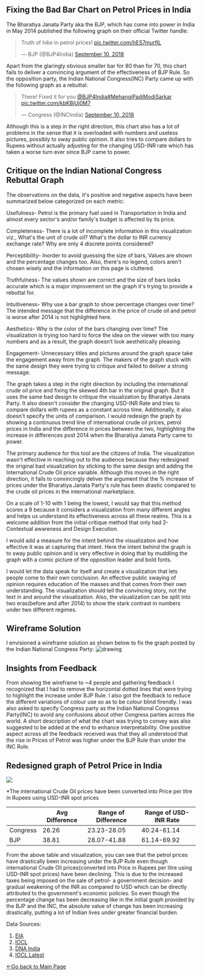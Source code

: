 ## Fixing the Bad Bar Chart on Petrol Prices in India

The Bharatiya Janata Party aka the BJP, which has come into power in India in May 2014 published the following graph on their official Twitter handle:
<blockquote class="twitter-tweet"><p lang="en" dir="ltr">Truth of hike in petrol prices! <a href="https://t.co/hES7murfIL">pic.twitter.com/hES7murfIL</a></p>&mdash; BJP (@BJP4India) <a href="https://twitter.com/BJP4India/status/1039110521549512707?ref_src=twsrc%5Etfw">September 10, 2018</a></blockquote> <script async src="https://platform.twitter.com/widgets.js" charset="utf-8"></script>

Apart from the glaringly obvious smaller bar for 80 than for 70, this chart fails to deliver a convincing argument of the effectiveness of BJP Rule. So the opposition party, the Indian National Congress(INC) Party came up with the following graph as a rebuttal:
<blockquote class="twitter-tweet"><p lang="en" dir="ltr">There! Fixed it for you <a href="https://twitter.com/BJP4India?ref_src=twsrc%5Etfw">@BJP4India</a><a href="https://twitter.com/hashtag/MehangiPadiModiSarkar?src=hash&amp;ref_src=twsrc%5Etfw">#MehangiPadiModiSarkar</a> <a href="https://t.co/kbKBjUi0M7">pic.twitter.com/kbKBjUi0M7</a></p>&mdash; Congress (@INCIndia) <a href="https://twitter.com/INCIndia/status/1039134643922984962?ref_src=twsrc%5Etfw">September 10, 2018</a></blockquote> <script async src="https://platform.twitter.com/widgets.js" charset="utf-8"></script>

Although this is a step in the right direction, this chart also has a lot of problems in the sense that it is overloaded with numbers and useless pictures, possibly to sway public opinion. It also tries to compare dollars to Rupees without actually adjusting for the changing USD-INR rate which has taken a worse turn ever since BJP came to power.

## Critique on the Indian National Congress Rebuttal Graph

The observations on the data, it's positive and negative aspects have been summarized below categorized on each metric:

Usefulness- Petrol is the primary fuel used in Transportation in India and almost every sector's and/or family's budget is affected by its price.

Completeness- There is a lot of incomplete information in this visualization viz., What's the unit of crude oil? What's the dollar to INR currency exchange rate? Why are only 4 discrete points considered?

Perceptibility- Inorder to avoid guessing the size of bars, Values are shown and the percentage changes too. Also, there's no legend, colors aren't chosen wisely and the information on this page is cluttered.

Truthfulness- The values shown are correct and the size of bars looks accurate which is a major improvement on the graph it's trying to provide a rebuttal for.

Intuitiveness- Why use a bar graph to show percentage changes over time? The intended message that the difference in the price of crude oil and petrol is worse after 2014 is not highlighted here.

Aesthetics- Why is the color of the bars changing over time? The visualization is trying too hard to force the idea on the viewer with too many numbers and as a result, the graph doesn’t look aesthetically pleasing.

Engagement- Unnecessary titles and pictures around the graph space take the engagement away from the graph. The makers of the graph stuck with the same design they were trying to critique and failed to deliver a strong message.

The graph takes a step in the right direction by including the international crude oil price and fixing the skewed 4th bar in the original graph. But it uses the same bad design to critique the visualization by Bharatiya Janata Party. It also doesn't consider the changing USD-INR Rate and tries to compare dollars with rupees as a constant across time. Additionally, it also doesn't specify the units of comparison. I would redesign the graph by showing a continuous trend line of international crude oil prices, petrol prices in India and the difference in prices between the two, highlighting the increase in differences post 2014 when the Bharatiya Janata Party came to power.

The primary audience for this tool are the citizens of India. The visualization wasn't effective in reaching out to the audience because they redesigned the original bad visualization by sticking to the same design and adding the International Crude Oil price variable. Although this moves in the right direction, it fails to convincingly deliver the argument that the % increase of prices under the Bharatiya Janata Party's rule has been drastic compared to the crude oil prices in the international marketplace.

On a scale of 1-10 with 1 being the lowest, I would say that this method scores a 9 because it considers a visualization from many different angles and helps us understand its effectiveness across all these realms. This is a welcome addition from the initial critique method that only had 2- Contextual awareness and Design Execution.

I would add a measure for the intent behind the visualization and how effective it was at capturing that intent. Here the intent behind the graph is to sway public opinion and is very effective in doing that by muddling the graph with a comic picture of the opposition leader and bold fonts.

I would let the data speak for itself and create a visualization that lets people come to their own conclusion. An effective public swaying of opinion requires education of the masses and that comes from their own understanding. The visualization should tell the convincing story, not the text in and around the visualization. Also, the visualization can be split into two eras(before and after 2014) to show the stark contrast in numbers under two different regimes.

## Wireframe Solution
I envisioned a wireframe solution as shown below to fix the graph posted by the Indian National Congress Party:
<img src="https://user-images.githubusercontent.com/56980097/73618194-e59f1900-45f3-11ea-99a1-a76ab7df90c7.PNG" alt="drawing"/>

## Insights from Feedback
From showing the wireframe to ~4 people and gathering feedback I recognized that I had to remove the horizontal dotted lines that were trying to highlight the increase under BJP Rule. I also got the feedback to reduce the different variations of colour use so as to be colour blind firendly. I was also asked to specify Congress party as the Indian National Congress Party(INC) to avoid any confusions about other Congress parties across the world. A short description of what the chart was trying to convey was also suggested to be added at the end to enhance interpretability. One positive aspect across all the feedback received was that they all understood that the rise in Prices of Petrol was higher under the BJP Rule than under the INC Rule.

## Redesigned graph of Petrol Price in India

<div class='tableauPlaceholder' id='viz1580687305841' style='position: relative'><noscript><a href='#'><img alt=' ' src='https:&#47;&#47;public.tableau.com&#47;static&#47;images&#47;Pe&#47;PetrolPricesinIndia&#47;PetrolinIndia&#47;1_rss.png' style='border: none' /></a></noscript><object class='tableauViz'  style='display:none;'><param name='host_url' value='https%3A%2F%2Fpublic.tableau.com%2F' /> <param name='embed_code_version' value='3' /> <param name='site_root' value='' /><param name='name' value='PetrolPricesinIndia&#47;PetrolinIndia' /><param name='tabs' value='no' /><param name='toolbar' value='yes' /><param name='static_image' value='https:&#47;&#47;public.tableau.com&#47;static&#47;images&#47;Pe&#47;PetrolPricesinIndia&#47;PetrolinIndia&#47;1.png' /> <param name='animate_transition' value='yes' /><param name='display_static_image' value='yes' /><param name='display_spinner' value='yes' /><param name='display_overlay' value='yes' /><param name='display_count' value='yes' /><param name='filter' value='publish=yes' /></object></div>                
<script type='text/javascript'>                    var divElement = document.getElementById('viz1580687305841');                    var vizElement = divElement.getElementsByTagName('object')[0];                    vizElement.style.width='100%';vizElement.style.height=(divElement.offsetWidth*0.75)+'px';                    var scriptElement = document.createElement('script');                    scriptElement.src = 'https://public.tableau.com/javascripts/api/viz_v1.js';                    vizElement.parentNode.insertBefore(scriptElement, vizElement); </script>

*The international Crude Oil prices have been converted into Price per litre in Rupees using USD-INR spot prices 

|          | Avg Difference | Range of Difference | Range of USD-INR Rate |
|----------|----------------|---------------------|-----------------------|
| Congress | 26.26          | 23.23-28.05         | 40.24-61.14           |
| BJP      | 38.81          | 28.07-41.88         | 61.14-69.92           |

From the above table and visualization, you can see that the petrol prices have drastically been increasing under the BJP Rule even though international Crude Oil prices(converted into Price in Rupees per litre using USD-INR spot prices) have been declining. This is due to the increased taxes being imposed on the sale of petrol- a government decision- and gradual weakening of the INR as compared to USD which can be directly attributed to the government's economic policies. So even though the percentage change has been decreasing like in the initial graph provided by the BJP and the INC, the absolute value of change has been increasing drastically, putting a lot of Indian lives under greater financial burden.

Data Sources:
1. [EIA](https://www.eia.gov/dnav/pet/hist/LeafHandler.ashx?n=PET&s=RBRTE&f=D)
2. [IOCL](https://iocl.com/Products/PetrolDomesticPrices.aspx)
3. [DNA India](https://www.dnaindia.com/business/report-from-may-2014-to-april-2018-chart-of-petrol-and-diesel-prices-under-modi-govt-2606993)
4. [IOCL Latest](https://www.iocl.com/Product_PreviousPrice/PetrolPreviousPriceDynamic.aspx)

[<-Go back to Main Page](https://sachinksunny.github.io/Sachin-K-Sunny/)
